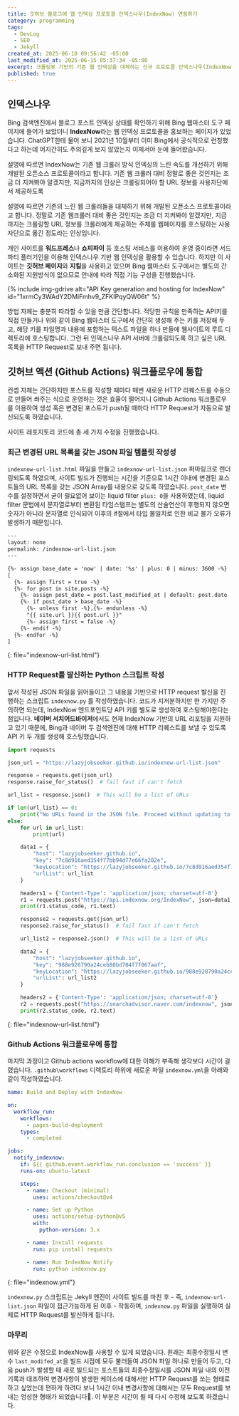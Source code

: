 ```yaml
---
title: 깃허브 블로그에 웹 인덱싱 프로토콜 인덱스나우(IndexNow) 연동하기
category: programming
tags:
  - DevLog
  - SEO
  - Jekyll
created_at: 2025-06-10 09:56:42 -05:00
last_modified_at: 2025-06-15 05:37:34 -05:00
excerpt: 크롤링봇 기반의 기존 웹 인덱싱을 대체하는 신규 프로토콜 인덱스나우(IndexNow)를 깃허브 페이지 기반의 지킬 블로그에 연동하고 Github Actions 워크플로우를 이용해 신규/변경 포스트 URL 보고 과정을 자동화하기.
published: true
---
```

## 인덱스나우

Bing 검색엔진에서 블로그 포스트 인덱싱 상태를 확인하기 위해 Bing 웹마스터 도구 페이지에 들어가 보았더니 **IndexNow**라는 웹 인덱싱 프로토콜을 홍보하는 페이지가 있었습니다.  ChatGPT한테 물어 보니 2021년 10월부터 이미 Bing에서 공식적으로 런칭했다고 하는데 어지간히도 주의깊게 보지 않았는지 이제서야 눈에 들어왔습니다.

설명에 따르면 IndexNow는 기존 웹 크롤러 방식 인덱싱의 느린 속도를 개선하기 위해 개발된 오픈소스 프로토콜이라고 합니다.  기존 웹 크롤러 대비 정말로 좋은 것인지는 조금 더 지켜봐야 알겠지만, 지금까지의 인상은 크롤링되어야 할 URL 정보를 사용자단에서 제공하도록

설명에 따르면 기존의 느린 웹 크롤러들을 대체하기 위해 개발된 오픈소스 프로토콜이라고 합니다.  정말로 기존 웹크롤러 대비 좋은 것인지는 조금 더 지켜봐야 알겠지만, 지금까지는 크롤링할 URL 정보를 크롤러에게 제공하는 주체를 웹페이지를 호스팅하는 사용자단으로 옮긴 정도라는 인상입니다.

개인 사이트를 **워드프레스**나 **쇼피파이** 등 호스팅 서비스를 이용하여 운영 중이라면 서드파티 플러기인을 이용해 인덱스나우 기반 웹 인덱싱을 활용할 수 있습니다.  하지만 이 사이트는 **깃허브 페이지**와 **지킬**을 사용하고 있으며 Bing 웹마스터 도구에서는 별도의 간소화된 지원방식이 없으므로 안내에 따라 직접 기능 구성을 진행했습니다.

{% include img-gdrive alt="API Key generation and hosting for IndexNow" id="1xrmCy3WAdY2DMiFmhv9_ZFKIPqyQW06t" %}

방법 자체는 충분히 따라할 수 있을 만큼 간단합니다.  적당한 규칙을 만족하는 API키를 직접 만들거나 위와 같이 Bing 웹마스터 도구에서 간단히 생성해 주는 키를 저장해 두고, 해당 키를 파일명과 내용에 포함하는 텍스트 파일을 하나 만들에 웹사이트의 루트 디렉토리에 호스팅합니다.  그런 뒤 인덱스나우 API 서버에 크롤링되도록 하고 싶은 URL 목록을 HTTP Request로 보내 주면 됩니다.

## 깃허브 액션 (Github Actions) 워크플로우에 통합

컨셉 자체는 간단하지만 포스트를 작성할 때마다 매번 새로운 HTTP 리퀘스트를 수동으로 만들어 쏴주는 식으로 운영하는 것은 효율이 떨어지니 Github Actions 워크플로우를 이용하여 생성 혹은 변경된 포스트가 push될 때마다 HTTP Request가 자동으로 발신되도록 하였습니다.

사이트 레포지토리 코드에 총 세 가지 수정을 진행했습니다.

### 최근 변경된 URL 목록을 갖는 JSON 파일 템플릿 작성성

`indexnow-url-list.html` 파일을 만들고 `indexnow-url-list.json` 퍼마링크로 렌더링되도록 하였으며, 사이트 빌드가 진행되는 시간을 기준으로 1시간 이내에 변경된 포스트들의 URL 목록을 갖는 JSON Array를 내용으로 갖도록 하였습니다.  `post_date` 변수를 설정하면서 굳이 필요없어 보이는 liquid filter `plus: 0`을 사용하였는데,  liquid filter 문법에서 문자열로부터 변환된 타임스탬프는 별도의 산술연산이 후행되지 않으면 숫자가 아니라 문자열로 인식되어 이후의 if절에서 타입 불일치로 인한 비교 불가 오류가 발생하기 때문입니다.

```html
---
layout: none
permalink: /indexnow-url-list.json
---

{%- assign base_date = 'now' | date: '%s' | plus: 0 | minus: 3600 -%}
[
  {%- assign first = true -%}
  {%- for post in site.posts -%}
    {%- assign post_date = post.last_modified_at | default: post.date | date: '%s' | plus: 0 -%}
    {%- if post_date > base_date -%}
      {%- unless first -%},{%- endunless -%}
      "{{ site.url }}{{ post.url }}"
      {%- assign first = false -%}
    {%- endif -%}
  {%- endfor -%}
]
```
{: file="indexnow-url-list.html"}

### HTTP Request를 발신하는 Python 스크립트 작성

앞서 작성된 JSON 파일을 읽어들이고 그 내용을 기반으로 HTTP request 발신을 진행하는 스크립트 `indexnow.py` 를 작성하였습니다.  코드가 지저분하지만 한 가지만 주의하면 되는데, IndexNow 엔드포인트당 API 키를 별도로 생성하여 호스팅해야한다는 점입니다.  **네이버 서치어드바이저**에서도 현재 IndexNow 기반의 URL 리포팅을 지원하고 있기 때문에, Bing과 네이버 두 검색엔진에 대해 HTTP 리퀘스트를 보낼 수 있도록 API 키 두 개를 생성해 호스팅했습니다.


```python
import requests

json_url = "https://lazyjobseeker.github.io/indexnow-url-list.json"

response = requests.get(json_url)
response.raise_for_status()  # fail fast if can't fetch

url_list = response.json()  # This will be a list of URLs

if len(url_list) == 0:
    print("No URLs found in the JSON file. Proceed without updating to IndexNow.")
else:
    for url in url_list:
        print(url)

    data1 = {
        "host": "lazyjobseeker.github.io",
        "key": "7c8d916aed354f77bb94d77e66fa202e",
        "keyLocation": "https://lazyjobseeker.github.io/7c8d916aed354f77bb94d77e66fa202e.txt",
        "urlList": url_list
    }

    headers1 = {'Content-Type': 'application/json; charset=utf-8'}
    r1 = requests.post("https://api.indexnow.org/IndexNow", json=data1, headers=headers1)
    print(r1.status_code, r1.text)

    response2 = requests.get(json_url)
    response2.raise_for_status()  # fail fast if can't fetch

    url_list2 = response2.json()  # This will be a list of URLs

    data2 = {
        "host": "lazyjobseeker.github.io",
        "key": "988e928790a24ceb80bd704f7f067aaf",
        "keyLocation": "https://lazyjobseeker.github.io/988e928790a24ceb80bd704f7f067aaf.txt",
        "urlList": url_list2
    }

    headers2 = {'Content-Type': 'application/json; charset=utf-8'}
    r2 = requests.post("https://searchadvisor.naver.com/indexnow", json=data2, headers=headers2)
    print(r2.status_code, r2.text)
```
{: file="indexnow-url-list.html"}

### Github Actions 워크플로우에 통합

마지막 과정이고 Github actions workflow에 대한 이해가 부족해 생각보다 시간이 걸렸습니다.  `.github\workflows` 디렉토리 하위에 새로운 파일 `indexnow.yml`을 아래와 같이 작성하였습니다.

```yml
name: Build and Deploy with IndexNow

on:
  workflow_run:
    workflows:
      - pages-build-deployment
    types:
      - completed

jobs:
  notify_indexnow:
    if: ${{ github.event.workflow_run.conclusion == 'success' }}
    runs-on: ubuntu-latest

    steps:
      - name: Checkout (minimal)
        uses: actions/checkout@v4

      - name: Set up Python
        uses: actions/setup-python@v5
        with:
          python-version: 3.x

      - name: Install requests
        run: pip install requests

      - name: Run IndexNow Notify
        run: python indexnow.py
```
{: file="indexnow.yml"}

`indexnow.py` 스크립트는 Jekyll 엔진이 사이트 빌드를 마친 후 - 즉, `indexnow-url-list.json` 파일이 접근가능하게 된 이후 - 작동하며, `indexnow.py` 파일을 실행하여 실제로 HTTP Request를 발신하게 됩니다.

### 마무리

위와 같은 수정으로 IndexNow를 사용할 수 있게 되었습니다.  원래는 최종수정일시 변수 `last_modifed_at`을 빌드 시점에 모두 불러들여 JSON 파일 하나로 만들어 두고, 다음 push가 발생할 때 새로 빌드되는 포스트들의 최종수정일시를 JSON 파일 내의 이전 기록과 대조하여 변경사항이 발생한 케이스에 대해서만 HTTP Request를 쏘는 형태로 하고 싶었는데 편하게 하려다 보니 1시간 이내 변경사항에 대해서는 모두 Request를 보내는 엉성한 형태가 되었습니다🤣.  이 부분은 시간이 될 때 다시 수정해 보도록 하겠습니다.